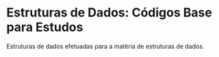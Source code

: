 # Estruturas de Dados: Códigos Base para Estudos

<p>Estruturas de dados efetuadas para a matéria de estruturas de dados.</p>

